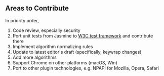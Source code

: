 Areas to Contribute
-------------------

In priority order,

1. Code review, especially security
2. Port unit tests from Jasmine to [W3C test framework](https://github.com/w3c/web-platform-tests) and contribute there
3. Implement algorithm normalizing rules
4. Update to latest editor's draft (specifically, keywrap changes)
4. Add more algorithms
5. Support Chrome on other platforms (macOS, Win)
6. Port to other plugin technologies, e.g. NPAPI for Mozilla, Opera, Safari


